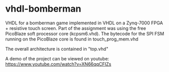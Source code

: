 # vhdl-bomberman
VHDL for a bomberman game implemented in VHDL on a Zynq-7000 FPGA + resistive touch screen. Part of the assignment was using the free PicoBlaze soft processor core (kcpsm6.vhd). The bytecode for the SPI FSM running on the PicoBlaze core is found in touch_prog_mem.vhd

The overall architecture is contained in "top.vhd"

A demo of the project can be viewed on youtube: https://www.youtube.com/watch?v=XN66qqCFIZs

